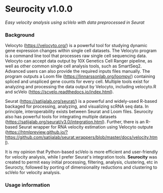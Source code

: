 # Seurocity v1.0.0
*Easy velocity analysis using scVelo with data preprocessed in Seurat*

### Background
Velocyto (https://velocyto.org/) is a powerful tool for studying dynamic gene expression changes within single cell datasets. The Velocyto program is a command line tool that processes raw single cell sequencing data. Velocyto can accept data output by 10X Genetics Cell Ranger pipeline, as well as other common single cell analysis tools, such as SmartSeq2. Advanced users can also provide the required inputs files manually. The program outputs a Loom file (https://linnarssonlab.org/loompy/) containing spliced and unspliced gene counts for every cell. Multiple tools exist for analyzing and processing the data output by Velocyto, including velocyto.R and scVelo (https://scvelo.readthedocs.io/index.html). 

Seurat (https://satijalab.org/seurat/) is a powerful and widely-used R-based backaged for processing, analyzing, and visualizing scRNA seq data. In principle, interoperability exists between Seurat and Loom files. Seurocity also has powerful tools for integrating multiple datasets (https://satijalab.org/seurat/v3.0/integration.html). Further, there is an R-based Seurat wrapper for RNA velocity estimation using Velocyto outpute (https://htmlpreview.github.io/?https://github.com/satijalab/seurat.wrappers/blob/master/docs/velocity.html). 

It is my opinion that Python-based scVelo is more efficient and user-friendly for velocity analysis, while I prefer Seurat's integration tools. **Seurocity** was created to permit easy initial processing, filtering, analysis, clustering, etc in Seurocty, followed by porting of dimensionality reductions and clustering to scVelo for velocity analysis.

### Usage information
